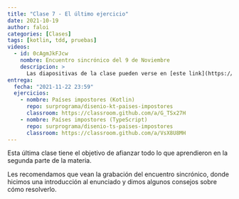 ```yaml
---
title: "Clase 7 - El último ejercicio"
date: 2021-10-19
author: faloi
categories: [Clases]
tags: [kotlin, tdd, pruebas]
videos:
  - id: 0cAgmJkFJcw
    nombre: Encuentro sincrónico del 9 de Noviembre
    descripcion: >
      Las diapositivas de la clase pueden verse en [este link](https://obj2-unahur.github.io/encuentros-sincronicos/clase7).
entrega:
  fecha: "2021-11-22 23:59"
  ejercicios:
    - nombre: Países impostores (Kotlin)
      repo: surprograma/disenio-kt-paises-impostores
      classroom: https://classroom.github.com/a/G_TSx27H
    - nombre: Países impostores (TypeScript)
      repo: surprograma/disenio-ts-paises-impostores
      classroom: https://classroom.github.com/a/VsX8U8MH
---
```


Esta última clase tiene el objetivo de afianzar todo lo que aprendieron en la segunda parte de la materia.

Les recomendamos que vean la grabación del encuentro sincrónico, donde hicimos una introducción al enunciado y dimos algunos consejos sobre cómo resolverlo.
